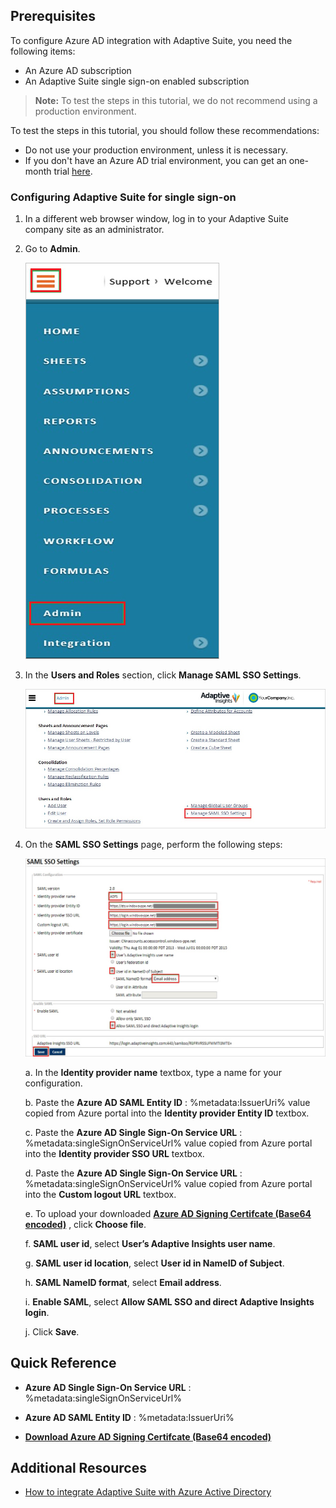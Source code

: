 ## Prerequisites

To configure Azure AD integration with Adaptive Suite, you need the following items:

- An Azure AD subscription
- An Adaptive Suite single sign-on enabled subscription

> **Note:**
> To test the steps in this tutorial, we do not recommend using a production environment.

To test the steps in this tutorial, you should follow these recommendations:

- Do not use your production environment, unless it is necessary.
- If you don't have an Azure AD trial environment, you can get an one-month trial [here](https://azure.microsoft.com/pricing/free-trial/).

### Configuring Adaptive Suite for single sign-on

1. In a different web browser window, log in to your Adaptive Suite company site as an administrator.

2. Go to **Admin**.
   
	![Admin](./media/ic805644.png "Admin")

3. In the **Users and Roles** section, click **Manage SAML SSO Settings**.
   
	![Manage SAML SSO Settings](./media/ic805645.png "Manage SAML SSO Settings")

4. On the **SAML SSO Settings** page, perform the following steps:
   
	![SAML SSO Settings](./media/ic805646.png "SAML SSO Settings")

	a. In the **Identity provider name** textbox, type a name for your configuration.
	
	b. Paste the **Azure AD SAML Entity ID** : %metadata:IssuerUri% value copied from Azure portal into the **Identity provider Entity ID** textbox.
  
	c. Paste the **Azure AD Single Sign-On Service URL** : %metadata:singleSignOnServiceUrl% value copied from Azure portal into the **Identity provider SSO URL** textbox.
  
	d. Paste the **Azure AD Single Sign-On Service URL** : %metadata:singleSignOnServiceUrl% value copied from Azure portal into the **Custom logout URL** textbox.
  
	e. To upload your downloaded **[Azure AD Signing Certifcate (Base64 encoded)](%metadata:certificateDownloadBase64Url%)** , click **Choose file**.

    f. **SAML user id**, select **User’s Adaptive Insights user name**.

    g. **SAML user id location**, select **User id in NameID of Subject**.

    h. **SAML NameID format**, select **Email address**.

    i. **Enable SAML**, select **Allow SAML SSO and direct Adaptive Insights login**.
	
    j. Click **Save**.

## Quick Reference

* **Azure AD Single Sign-On Service URL** : %metadata:singleSignOnServiceUrl%

* **Azure AD SAML Entity ID** : %metadata:IssuerUri%

* **[Download Azure AD Signing Certifcate (Base64 encoded)](%metadata:certificateDownloadBase64Url%)**

## Additional Resources

* [How to integrate Adaptive Suite with Azure Active Directory](https://docs.microsoft.com/azure/active-directory/active-directory-saas-adaptive-suite-tutorial)
